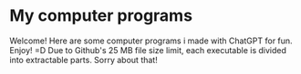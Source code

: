    # My computer programs
   Welcome! Here are some computer programs i made with ChatGPT for fun. Enjoy! =D
   Due to Github's 25 MB file size limit, each executable is divided into extractable parts. Sorry about that!
